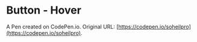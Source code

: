 # Button - Hover

A Pen created on CodePen.io. Original URL: [https://codepen.io/soheilpro](https://codepen.io/soheilpro).

